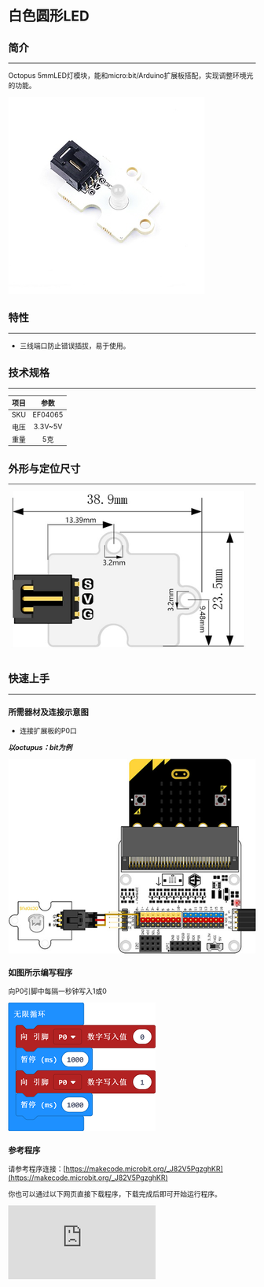 # 白色圆形LED

## 简介
---
Octopus 5mmLED灯模块，能和micro:bit/Arduino扩展板搭配，实现调整环境光的功能。

 ![](./images/FJgPKrD.jpg)

## 特性
---
- 三线端口防止错误插拔，易于使用。

## 技术规格
---

项目 | 参数
:-: | :-:
SKU|EF04065
电压|3.3V~5V
重量|5克


## 外形与定位尺寸
---
 ![](./images/cdNd1Kw.png)

## 快速上手
---
### 所需器材及连接示意图
- 连接扩展板的P0口

***以octupus：bit为例***

![](./images/n43XoAW.jpg)



### 如图所示编写程序
向P0引脚中每隔一秒钟写入1或0

![](./images/AAzv9pn.png)

### 参考程序

请参考程序连接：[https://makecode.microbit.org/_J82V5PgzghKR](https://makecode.microbit.org/_J82V5PgzghKR)

你也可以通过以下网页直接下载程序，下载完成后即可开始运行程序。

<div
    style={{
        position: 'relative',
        paddingBottom: '60%',
        overflow: 'hidden',
    }}
>
    <iframe
        src="https://makecode.microbit.org/_J82V5PgzghKR"
        frameborder="0"
        sandbox="allow-popups allow-forms allow-scripts allow-same-origin"
        style={{
            position: 'absolute',
            width: '100%',
            height: '100%',
        }}
    />
</div>
---

### 结果
- led灯一秒钟闪一次

## Python 编程

### 步骤 1
下载压缩包并解压[Octopus_MicroPython-master](https://github.com/lionyhw/Octopus_MicroPython/archive/master.zip)
打开[Python editor](https://python.microbit.org/v/2.0)

![](./images/05001_07.png)

为了给LED灯编程，我们需要添加led.py。点击Load/Save，然后点击Show Files（1）下拉菜单，再点击Add file在本地找到下载并解压完成的Octopus_MicroPython-master文件夹，从中选择led.py添加进来。

![](./images/05001_08.png)
![](./images/05001_09.png)
![](./images/04036_10.png)

### 步骤 2
### 参考程序
```
from microbit import *
from led import *

l = LED(pin1)
while True:
    l.set_led(1,100)
    sleep(500)
    l.set_led(0,0)
    sleep(500)
```


### 结果
- LED灯每秒闪烁一次。



## 相关案例
---

## 技术文档
---
